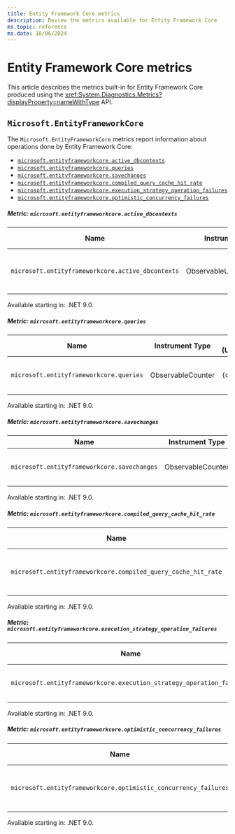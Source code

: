 ```yaml
---
title: Entity Framework Core metrics
description: Review the metrics available for Entity Framework Core
ms.topic: reference
ms.date: 10/06/2024
---
```


# Entity Framework Core metrics

This article describes the metrics built-in for Entity Framework Core produced using the <xref:System.Diagnostics.Metrics?displayProperty=nameWithType> API.

## `Microsoft.EntityFrameworkCore`

The `Microsoft.EntityFrameworkCore` metrics report information about operations done by Entity Framework Core:

- [`microsoft.entityframeworkcore.active_dbcontexts`](#metric-microsoftentityframeworkcoreactive_dbcontexts)
- [`microsoft.entityframeworkcore.queries`](#metric-microsoftentityframeworkcorequeries)
- [`microsoft.entityframeworkcore.savechanges`](#metric-microsoftentityframeworkcoresavechanges)
- [`microsoft.entityframeworkcore.compiled_query_cache_hit_rate`](#metric-)
- [`microsoft.entityframeworkcore.execution_strategy_operation_failures`](#metric-microsoftentityframeworkcoreexecution_strategy_operation_failures)
- [`microsoft.entityframeworkcore.optimistic_concurrency_failures`](#metric-microsoftentityframeworkcoreoptimistic_concurrency_failures)

##### Metric: `microsoft.entityframeworkcore.active_dbcontexts`

| Name     | Instrument Type | Unit (UCUM) | Description    |
| -------- | --------------- | ----------- | -------------- |
| `microsoft.entityframeworkcore.active_dbcontexts` | ObservableUpDownCounter | `{dbcontext}` | Number of currently active `DbContext` instances. |

Available starting in: .NET 9.0.

##### Metric: `microsoft.entityframeworkcore.queries`

| Name     | Instrument Type | Unit (UCUM) | Description    |
| -------- | --------------- | ----------- | -------------- |
| `microsoft.entityframeworkcore.queries` | ObservableCounter | `{query}` | Cumulative count of queries executed. |

Available starting in: .NET 9.0.

##### Metric: `microsoft.entityframeworkcore.savechanges`

| Name     | Instrument Type | Unit (UCUM) | Description    |
| -------- | --------------- | ----------- | -------------- |
| `microsoft.entityframeworkcore.savechanges` | ObservableCounter | `{savechanges}` | Cumulative count of changes saved. |

Available starting in: .NET 9.0.

##### Metric: `microsoft.entityframeworkcore.compiled_query_cache_hit_rate`

| Name     | Instrument Type | Unit (UCUM) | Description    |
| -------- | --------------- | ----------- | -------------- |
| `microsoft.entityframeworkcore.compiled_query_cache_hit_rate` | ObservableGauge | `%` | Hit rate for the compiled query cache. |

Available starting in: .NET 9.0.

##### Metric: `microsoft.entityframeworkcore.execution_strategy_operation_failures`

| Name     | Instrument Type | Unit (UCUM) | Description    |
| -------- | --------------- | ----------- | -------------- |
| `microsoft.entityframeworkcore.execution_strategy_operation_failures` | ObservableCounter | `{failure}` | Cumulative number of failed operation executed by an `IExecutionStrategy`. |

Available starting in: .NET 9.0.

##### Metric: `microsoft.entityframeworkcore.optimistic_concurrency_failures`

| Name     | Instrument Type | Unit (UCUM) | Description    |
| -------- | --------------- | ----------- | -------------- |
| `microsoft.entityframeworkcore.optimistic_concurrency_failures` | ObservableCounter | `{failure}` | Cumulative number of optimistic concurrency failures. |

Available starting in: .NET 9.0.
